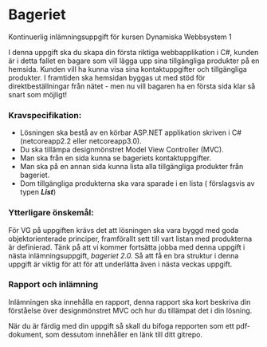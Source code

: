 # Bageriet
Kontinuerlig inlämningsuppgift för kursen Dynamiska Webbsystem 1

I denna uppgift ska du skapa din första riktiga webbapplikation i C#, kunden är i detta fallet en bagare som vill lägga upp sina tillgängliga produkter på en hemsida. Kunden vill ha kunna visa sina kontaktuppgifter och tillgängliga produkter. I framtiden ska hemsidan byggas ut med stöd för direktbeställningar från nätet - men nu vill bagaren ha en första sida klar så snart som möjligt!

### Kravspecifikation:

*   Lösningen ska bestå av en körbar ASP.NET applikation skriven i C# (netcoreapp2.2 eller netcoreapp3.0).
*   Du ska tillämpa designmönstret Model View Controller (MVC).
*   Man ska från en sida kunna se bageriets kontaktuppgifter.
*   Man ska på en annan sida kunna lista alla tillgängliga produkter från bageriet.
*   Dom tillgängliga produkterna ska vara sparade i en lista ( förslagsvis av typen _**List<Product>**_)

### Ytterligare önskemål:

För VG på uppgiften krävs det att lösningen ska vara byggd med goda objektorienterade principer, framförallt sett till vart listan med produkterna är definierad. Tänk på att vi kommer fortsätta jobba med denna uppgift i nästa inlämningsuppgift, _bageriet 2.0._ Så att få en bra struktur i denna uppgift är viktig för att för att underlätta även i nästa veckas uppgift.

### Rapport och inlämning

Inlämningen ska innehålla en rapport, denna rapport ska kort beskriva din förståelse över designmönstret MVC och hur du tillämpat det i din lösning.

När du är färdig med din uppgift så skall du bifoga repporten som ett pdf-dokument, som dessutom innehåller en länk till ditt gitrepo.
